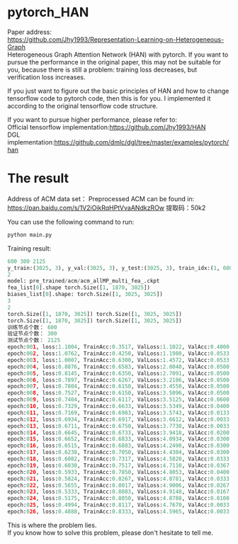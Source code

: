 # pytorch_HAN
Paper address:<br>
<a href="https://github.com/Jhy1993/Representation-Learning-on-Heterogeneous-Graph">https://github.com/Jhy1993/Representation-Learning-on-Heterogeneous-Graph</a><br>
Heterogeneous Graph Attention Network (HAN) with pytorch. If you want to pursue the performance in the original paper, 
this may not be suitable for you, because there is still a problem: training loss decreases, but verification loss increases.<br>

If you just want to figure out the basic principles of HAN and how to change tensorflow code to pytorch code, then this is for you.
I implemented it according to the original tensorflow code structure.<br>

If you want to pursue higher performance, please refer to:<br>
Official tensorflow implementation:<a href="https://github.com/Jhy1993/HAN">https://github.com/Jhy1993/HAN</a><br>
DGL implementation:<a href="https://github.com/dmlc/dgl/tree/master/examples/pytorch/han">https://github.com/dmlc/dgl/tree/master/examples/pytorch/han</a><br>

# The result
Address of ACM data set：
Preprocessed ACM can be found in: <a href="https://pan.baidu.com/s/1V2iOikRqHPtVvaANdkzROw">https://pan.baidu.com/s/1V2iOikRqHPtVvaANdkzROw</a> 提取码：50k2<br>

You can use the following command to run:
```python
python main.py
```

Training result:
```python
600 300 2125
y_train:(3025, 3), y_val:(3025, 3), y_test:(3025, 3), train_idx:(1, 600), val_idx:(1, 300), test_idx:(1, 2125)
2
model: pre_trained/acm/acm_allMP_multi_fea_.ckpt
fea_list[0].shape torch.Size([1, 1870, 3025])
biases_list[0].shape: torch.Size([1, 3025, 3025])
3
2
torch.Size([1, 1870, 3025]) torch.Size([1, 3025, 3025])
torch.Size([1, 1870, 3025]) torch.Size([1, 3025, 3025])
训练节点个数： 600
验证节点个数： 300
测试节点个数： 2125
epoch:001, loss:1.1004, TrainAcc:0.3517, ValLoss:1.1022, ValAcc:0.4000
epoch:002, loss:1.0762, TrainAcc:0.4250, ValLoss:1.1980, ValAcc:0.0533
epoch:003, loss:1.0007, TrainAcc:0.6300, ValLoss:1.4572, ValAcc:0.0533
epoch:004, loss:0.8876, TrainAcc:0.6583, ValLoss:2.0040, ValAcc:0.0500
epoch:005, loss:0.8145, TrainAcc:0.6350, ValLoss:2.7091, ValAcc:0.0500
epoch:006, loss:0.7897, TrainAcc:0.6267, ValLoss:3.2186, ValAcc:0.0500
epoch:007, loss:0.7804, TrainAcc:0.6150, ValLoss:3.4550, ValAcc:0.0500
epoch:008, loss:0.7527, TrainAcc:0.6150, ValLoss:3.5096, ValAcc:0.0500
epoch:009, loss:0.7404, TrainAcc:0.6117, ValLoss:3.5125, ValAcc:0.0600
epoch:010, loss:0.7329, TrainAcc:0.6633, ValLoss:3.5349, ValAcc:0.0400
epoch:011, loss:0.7169, TrainAcc:0.6983, ValLoss:3.5743, ValAcc:0.0133
epoch:012, loss:0.6934, TrainAcc:0.6917, ValLoss:3.6612, ValAcc:0.0033
epoch:013, loss:0.6711, TrainAcc:0.6750, ValLoss:3.7738, ValAcc:0.0033
epoch:014, loss:0.6645, TrainAcc:0.6733, ValLoss:3.9418, ValAcc:0.0200
epoch:015, loss:0.6652, TrainAcc:0.6833, ValLoss:4.0934, ValAcc:0.0300
epoch:016, loss:0.6515, TrainAcc:0.6883, ValLoss:4.2498, ValAcc:0.0300
epoch:017, loss:0.6238, TrainAcc:0.7050, ValLoss:4.4304, ValAcc:0.0300
epoch:018, loss:0.6082, TrainAcc:0.7317, ValLoss:4.5820, ValAcc:0.0333
epoch:019, loss:0.6030, TrainAcc:0.7517, ValLoss:4.7110, ValAcc:0.0367
epoch:020, loss:0.5933, TrainAcc:0.7850, ValLoss:4.8053, ValAcc:0.0400
epoch:021, loss:0.5824, TrainAcc:0.8267, ValLoss:4.8781, ValAcc:0.0333
epoch:022, loss:0.5655, TrainAcc:0.8017, ValLoss:4.9006, ValAcc:0.0267
epoch:023, loss:0.5333, TrainAcc:0.8083, ValLoss:4.9148, ValAcc:0.0167
epoch:024, loss:0.5175, TrainAcc:0.8050, ValLoss:4.8788, ValAcc:0.0100
epoch:025, loss:0.4994, TrainAcc:0.8117, ValLoss:4.7670, ValAcc:0.0033
epoch:026, loss:0.4888, TrainAcc:0.8333, ValLoss:4.5965, ValAcc:0.0033
```
This is where the problem lies.<br>
If you know how to solve this problem, please don't hesitate to tell me.






